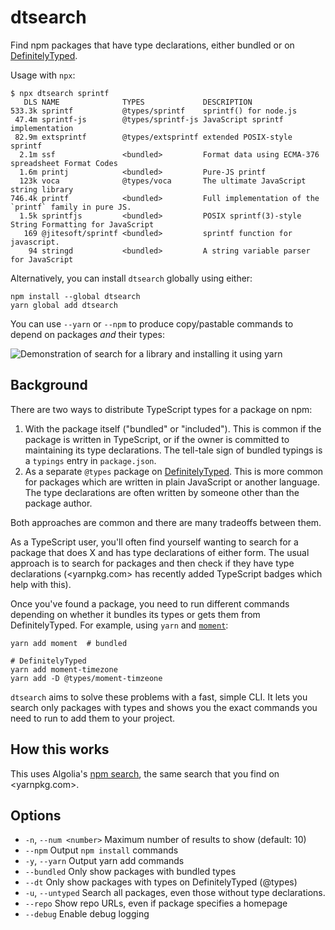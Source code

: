 # dtsearch

Find npm packages that have type declarations, either bundled or on [DefinitelyTyped].

Usage with `npx`:

```
$ npx dtsearch sprintf
   DLS NAME              TYPES             DESCRIPTION
533.3k sprintf           @types/sprintf    sprintf() for node.js
 47.4m sprintf-js        @types/sprintf-js JavaScript sprintf implementation
 82.9m extsprintf        @types/extsprintf extended POSIX-style sprintf
  2.1m ssf               <bundled>         Format data using ECMA-376 spreadsheet Format Codes
  1.6m printj            <bundled>         Pure-JS printf
  123k voca              @types/voca       The ultimate JavaScript string library
746.4k printf            <bundled>         Full implementation of the `printf` family in pure JS.
  1.5k sprintfjs         <bundled>         POSIX sprintf(3)-style String Formatting for JavaScript
   169 @jitesoft/sprintf <bundled>         sprintf function for javascript.
    94 stringd           <bundled>         A string variable parser for JavaScript
```

Alternatively, you can install `dtsearch` globally using either:

    npm install --global dtsearch
    yarn global add dtsearch

You can use `--yarn` or `--npm` to produce copy/pastable commands to depend on packages _and_ their types:

![Demonstration of search for a library and installing it using yarn](demo.gif)

## Background

There are two ways to distribute TypeScript types for a package on npm:

1. With the package itself ("bundled" or "included"). This is common if the package is written in TypeScript, or if the owner is committed to maintaining its type declarations. The tell-tale sign of bundled typings is a `typings` entry in `package.json`.
2. As a separate `@types` package on [DefinitelyTyped]. This is more common for packages which are written in plain JavaScript or another language. The type declarations are often written by someone other than the package author.

Both approaches are common and there are many tradeoffs between them.

As a TypeScript user, you'll often find yourself wanting to search for a package that does X and has type declarations of either form. The usual approach is to search for packages and then check if they have type declarations (<yarnpkg.com> has recently added TypeScript badges which help with this).

Once you've found a package, you need to run different commands depending on whether it bundles its types or gets them from DefinitelyTyped. For example, using `yarn` and [`moment`][moment]:

    yarn add moment  # bundled

    # DefinitelyTyped
    yarn add moment-timezone
    yarn add -D @types/moment-timzeone

`dtsearch` aims to solve these problems with a fast, simple CLI. It lets you search only packages with types and shows you the exact commands you need to run to add them to your project.

## How this works

This uses Algolia's [npm search][2], the same search that you find on <yarnpkg.com>.

## Options

- `-n`, `--num <number>` Maximum number of results to show (default: 10)
- `--npm` Output `npm install` commands
- `-y`, `--yarn` Output yarn add commands
- `--bundled` Only show packages with bundled types
- `--dt` Only show packages with types on DefinitelyTyped (@types)
- `-u`, `--untyped` Search all packages, even those without type declarations.
- `--repo` Show repo URLs, even if package specifies a homepage
- `--debug` Enable debug logging

[DefinitelyTyped]: https://github.com/DefinitelyTyped/DefinitelyTyped
[2]: https://discourse.algolia.com/t/2016-algolia-community-gift-yarn-package-search/319
[moment]: https://momentjs.com/